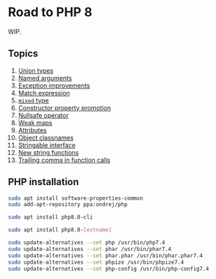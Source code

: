 # Road to PHP 8

WIP.

## Topics

1. [Union types](1_union_types)
2. [Named arguments](2_named_arguments)
3. [Exception improvements](3_exceptions)
4. [Match expression](4_match)
5. [`mixed` type](5_mixed_type)
6. [Constructor property promotion](6_promoted_properties)
7. [Nullsafe operator](7_nullsafe_operator)
8. [Weak maps](8_weakmap)
9. [Attributes](9_attributes)
10. [Object classnames](10_object_classnames)
11. [Stringable interface](11_stringable)
12. [New string functions](12_string_functions)
13. [Trailing comma in function calls](13_trailing_comma_functions)

## PHP installation

```bash
sudo apt install software-properties-common
sudo add-apt-repository ppa:ondrej/php
```


```bash
sudo apt install php8.0-cli
```

```bash
sudo apt install php8.0-[extname]
```

```bash
sudo update-alternatives --set php /usr/bin/php7.4
sudo update-alternatives --set phar /usr/bin/phar7.4
sudo update-alternatives --set phar.phar /usr/bin/phar.phar7.4
sudo update-alternatives --set phpize /usr/bin/phpize7.4
sudo update-alternatives --set php-config /usr/bin/php-config7.4
```